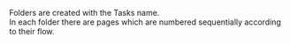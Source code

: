 Folders are created with the Tasks name. <br>
In each folder there are pages which are numbered sequentially according to their flow.
